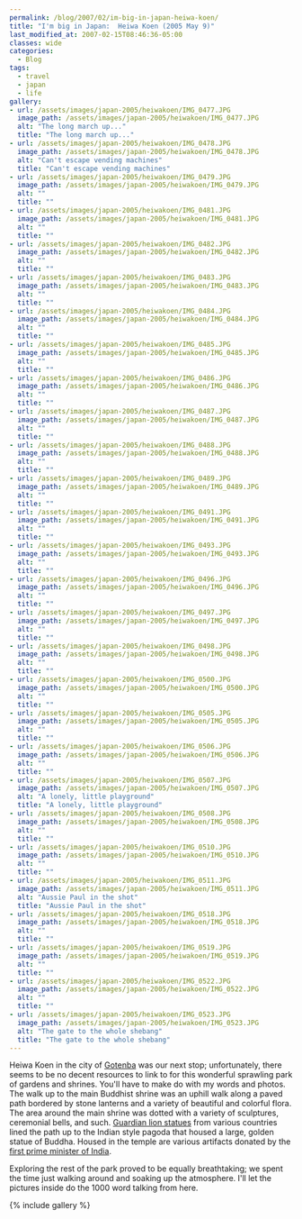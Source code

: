 ```yaml
---
permalink: /blog/2007/02/im-big-in-japan-heiwa-koen/
title: "I'm big in Japan:  Heiwa Koen (2005 May 9)"
last_modified_at: 2007-02-15T08:46:36-05:00
classes: wide
categories:
  - Blog
tags:
  - travel
  - japan
  - life
gallery:
- url: /assets/images/japan-2005/heiwakoen/IMG_0477.JPG
  image_path: /assets/images/japan-2005/heiwakoen/IMG_0477.JPG
  alt: "The long march up..."
  title: "The long march up..."
- url: /assets/images/japan-2005/heiwakoen/IMG_0478.JPG
  image_path: /assets/images/japan-2005/heiwakoen/IMG_0478.JPG
  alt: "Can't escape vending machines"
  title: "Can't escape vending machines"
- url: /assets/images/japan-2005/heiwakoen/IMG_0479.JPG
  image_path: /assets/images/japan-2005/heiwakoen/IMG_0479.JPG
  alt: ""
  title: ""
- url: /assets/images/japan-2005/heiwakoen/IMG_0481.JPG
  image_path: /assets/images/japan-2005/heiwakoen/IMG_0481.JPG
  alt: ""
  title: ""
- url: /assets/images/japan-2005/heiwakoen/IMG_0482.JPG
  image_path: /assets/images/japan-2005/heiwakoen/IMG_0482.JPG
  alt: ""
  title: ""
- url: /assets/images/japan-2005/heiwakoen/IMG_0483.JPG
  image_path: /assets/images/japan-2005/heiwakoen/IMG_0483.JPG
  alt: ""
  title: ""
- url: /assets/images/japan-2005/heiwakoen/IMG_0484.JPG
  image_path: /assets/images/japan-2005/heiwakoen/IMG_0484.JPG
  alt: ""
  title: ""
- url: /assets/images/japan-2005/heiwakoen/IMG_0485.JPG
  image_path: /assets/images/japan-2005/heiwakoen/IMG_0485.JPG
  alt: ""
  title: ""
- url: /assets/images/japan-2005/heiwakoen/IMG_0486.JPG
  image_path: /assets/images/japan-2005/heiwakoen/IMG_0486.JPG
  alt: ""
  title: ""
- url: /assets/images/japan-2005/heiwakoen/IMG_0487.JPG
  image_path: /assets/images/japan-2005/heiwakoen/IMG_0487.JPG
  alt: ""
  title: ""
- url: /assets/images/japan-2005/heiwakoen/IMG_0488.JPG
  image_path: /assets/images/japan-2005/heiwakoen/IMG_0488.JPG
  alt: ""
  title: ""
- url: /assets/images/japan-2005/heiwakoen/IMG_0489.JPG
  image_path: /assets/images/japan-2005/heiwakoen/IMG_0489.JPG
  alt: ""
  title: ""
- url: /assets/images/japan-2005/heiwakoen/IMG_0491.JPG
  image_path: /assets/images/japan-2005/heiwakoen/IMG_0491.JPG
  alt: ""
  title: ""
- url: /assets/images/japan-2005/heiwakoen/IMG_0493.JPG
  image_path: /assets/images/japan-2005/heiwakoen/IMG_0493.JPG
  alt: ""
  title: ""
- url: /assets/images/japan-2005/heiwakoen/IMG_0496.JPG
  image_path: /assets/images/japan-2005/heiwakoen/IMG_0496.JPG
  alt: ""
  title: ""
- url: /assets/images/japan-2005/heiwakoen/IMG_0497.JPG
  image_path: /assets/images/japan-2005/heiwakoen/IMG_0497.JPG
  alt: ""
  title: ""
- url: /assets/images/japan-2005/heiwakoen/IMG_0498.JPG
  image_path: /assets/images/japan-2005/heiwakoen/IMG_0498.JPG
  alt: ""
  title: ""
- url: /assets/images/japan-2005/heiwakoen/IMG_0500.JPG
  image_path: /assets/images/japan-2005/heiwakoen/IMG_0500.JPG
  alt: ""
  title: ""
- url: /assets/images/japan-2005/heiwakoen/IMG_0505.JPG
  image_path: /assets/images/japan-2005/heiwakoen/IMG_0505.JPG
  alt: ""
  title: ""
- url: /assets/images/japan-2005/heiwakoen/IMG_0506.JPG
  image_path: /assets/images/japan-2005/heiwakoen/IMG_0506.JPG
  alt: ""
  title: ""
- url: /assets/images/japan-2005/heiwakoen/IMG_0507.JPG
  image_path: /assets/images/japan-2005/heiwakoen/IMG_0507.JPG
  alt: "A lonely, little playground"
  title: "A lonely, little playground"
- url: /assets/images/japan-2005/heiwakoen/IMG_0508.JPG
  image_path: /assets/images/japan-2005/heiwakoen/IMG_0508.JPG
  alt: ""
  title: ""
- url: /assets/images/japan-2005/heiwakoen/IMG_0510.JPG
  image_path: /assets/images/japan-2005/heiwakoen/IMG_0510.JPG
  alt: ""
  title: ""
- url: /assets/images/japan-2005/heiwakoen/IMG_0511.JPG
  image_path: /assets/images/japan-2005/heiwakoen/IMG_0511.JPG
  alt: "Aussie Paul in the shot"
  title: "Aussie Paul in the shot"
- url: /assets/images/japan-2005/heiwakoen/IMG_0518.JPG
  image_path: /assets/images/japan-2005/heiwakoen/IMG_0518.JPG
  alt: ""
  title: ""
- url: /assets/images/japan-2005/heiwakoen/IMG_0519.JPG
  image_path: /assets/images/japan-2005/heiwakoen/IMG_0519.JPG
  alt: ""
  title: ""
- url: /assets/images/japan-2005/heiwakoen/IMG_0522.JPG
  image_path: /assets/images/japan-2005/heiwakoen/IMG_0522.JPG
  alt: ""
  title: ""
- url: /assets/images/japan-2005/heiwakoen/IMG_0523.JPG
  image_path: /assets/images/japan-2005/heiwakoen/IMG_0523.JPG
  alt: "The gate to the whole shebang"
  title: "The gate to the whole shebang"
---
```


Heiwa Koen in the city of [Gotenba](http://city.gotemba.shizuoka.jp/indexe.html) was our next stop; unfortunately, there
seems to be no decent resources to link to for this wonderful sprawling park of gardens and shrines.  You'll have to make
do with my words and photos.  The walk up to the main Buddhist shrine was an uphill walk along a paved path bordered by
stone lanterns and a variety of beautiful and colorful flora.  The area around the main shrine was dotted with a variety
of sculptures, ceremonial bells, and such.  [Guardian lion statues](http://en.wikipedia.org/wiki/Imperial_guardian_lions)
from various countries lined the path up to the Indian style pagoda that housed a large, golden statue of Buddha.
Housed in the temple are various artifacts donated by the [first prime minister of India](http://en.wikipedia.org/wiki/Jawaharlal_Nehru).

Exploring the rest of the park proved to be equally breathtaking; we spent the time just walking around and soaking up
the atmosphere.  I'll let the pictures inside do the 1000 word talking from here.

{% include gallery %}